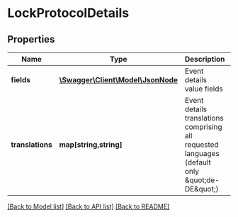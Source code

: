 # LockProtocolDetails

## Properties
Name | Type | Description | Notes
------------ | ------------- | ------------- | -------------
**fields** | [**\Swagger\Client\Model\JsonNode**](JsonNode.md) | Event details value fields | [optional] 
**translations** | **map[string,string]** | Event details translations comprising all requested languages (default only \&quot;de-DE\&quot;) | [optional] 

[[Back to Model list]](../README.md#documentation-for-models) [[Back to API list]](../README.md#documentation-for-api-endpoints) [[Back to README]](../README.md)


